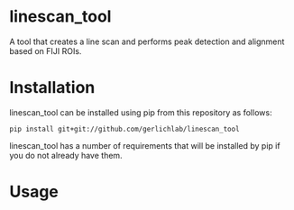 # linescan_tool
A tool that creates a line scan and performs peak detection and alignment based on FIJI ROIs.

# Installation

linescan_tool can be installed using pip from this repository as follows:

`pip install git+git://github.com/gerlichlab/linescan_tool`

linescan_tool has a number of requirements that will be installed by pip if you do not already have them.

# Usage

